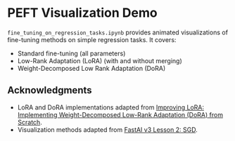 # PEFT Visualization Demo

`fine_tuning_on_regression_tasks.ipynb` provides animated visualizations of fine-tuning methods on simple regression tasks. It covers:

- Standard fine-tuning (all parameters)
- Low-Rank Adaptation (LoRA) (with and without merging)
- Weight-Decomposed Low Rank Adaptation (DoRA)

## Acknowledgments

- LoRA and DoRA implementations adapted from [Improving LoRA: Implementing Weight-Decomposed Low-Rank Adaptation (DoRA) from Scratch](https://magazine.sebastianraschka.com/p/lora-and-dora-from-scratch).
- Visualization methods adapted from [FastAI v3 Lesson 2: SGD](https://github.com/fastai/course-v3/blob/master/nbs/dl1/lesson2-sgd.ipynb).
